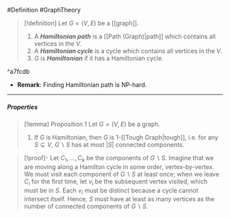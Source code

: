 #Definition #GraphTheory 

> [!definition]
> Let $G=(V,E)$ be a [[graph]].
> 1. A ***Hamiltonian path*** is a [[Path (Graph)|path]] which contains all vertices in the $V$. 
> 2. A ***Hamiltonian cycle*** is a cycle which contains all vertices in the $V$. 
> 3. $G$ is ***Hamiltonian*** if it has a Hamiltonian cycle.

^a7fcdb

- **Remark**: Finding Hamiltonian path is NP-hard.

---
##### Properties
> [!lemma] Proposition 1
> Let $G=(V,E)$ be a graph.
> 1. If $G$ is Hamiltonian, then $G$ is $1$-[[Tough Graph|tough]], i.e. for any $S\subseteq V$, $G \backslash S$ has at most $\left| S \right|$ connected components.  

> [!proof]-
> Let $C_{1},\dots,C_{k}$ be the components of $G \backslash S$. Imagine that we are moving along a Hamilton cycle in some order, vertex-by-vertex. We must visit each component of $G \backslash S$ at least once; when we leave $C_{i}$ for the first time, let $v_{i}$ be the subsequent vertex visited, which must be in $S$. Each $v_{i}$ must be distinct because a cycle cannot intersect itself. Hence, $S$ must have at least as many vertices as the number of connected components of $G \backslash S$.